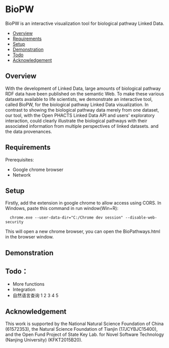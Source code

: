 # BioPW

BioPW is an interactive visualization tool for biological pathway Linked Data.

* [Overview](#overview)
* [Requirements](#requirements)
* [Setup](#setup)
* [Demonstration](#demonstration)
* [Todo](#todo)
* [Acknowledgement](#acknowledgement)

## Overview

With the development of Linked Data, large amounts of biological pathway RDF data have been published on the semantic Web. To make these various datasets available to life scientists, we demonstrate an interactive tool, called BioPW, for the biological pathway Linked Data visualization. In contrast to showing the biological pathway data merely from one dataset, our tool, with the Open PHACTS Linked Data API and users' exploratory interaction, could clearly illustrate the biological pathways with their associated information from multiple perspectives of linked datasets. and the data provenances.

## Requirements

Prerequisites:

 - Google chrome browser
 - Network

## Setup

Firstly, add the extension in google chrome to allow access using CORS. In Windows, paste this command in run window(Win+R):

      chrome.exe --user-data-dir="C:/Chrome dev session" --disable-web-security
This will open a new chrome browser, you can open the BioPathways.html in the browser window.

## Demonstration

## Todo：

 - More functions  
 - Integration
 - 自然语言查询
1
2
3
4
5
## Acknowledgement

This work is supported by the National Natural Science
Foundation of China (61572353), the Natural Science Foundation of Tianjin
(17JCYBJC15400), and the Open Fund Project of State Key Lab. for Novel
Software Technology (Nanjing University) (KFKT2015B20).
